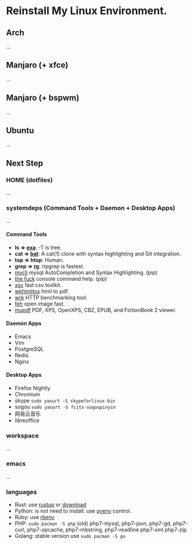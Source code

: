 # Reinstall My Linux Environment.

## Arch
...

## Manjaro (+ xfce)
...

## Manjaro (+ bspwm)
...

## Ubuntu
...

## Next Step
### HOME (dotfiles)
...

### systemdeps (Command Tools + Daemon + Desktop Apps)
...

#### Command Tools
- **ls => [exa](https://github.com/ogham/exa)**: -T is tree.
- **cat => [bat](https://github.com/sharkdp/bat)**: A cat(1) clone with syntax highlighting and Git integration.
- **top => htop**: Human.
- **grep => [rg](https://github.com/BurntSushi/ripgrep)**: ripgrep is fastest.
- [mycli](https://github.com/dbcli/mycli) mysql AutoCompletion and Syntax Highlighting. (pip)
- [the fuck](https://github.com/nvbn/thefuck) console command help. (pip)
- [xsv](https://github.com/BurntSushi/xsv) fast csv toolkit.
- [wkhtmltox](http://wkhtmltopdf.org/) html to pdf.
- [wrk](https://github.com/wg/wrk) HTTP benchmarking tool.
- [feh](https://github.com/derf/feh) open image fast.
- [mupdf](https://mupdf.com/) PDF, XPS, OpenXPS, CBZ, EPUB, and FictionBook 2 viewer.

#### Daemon Apps
- Emacs
- Vim
- PostgreSQL
- Redis
- Nginx

#### Desktop Apps
- Firefox Nightly
- Chromium
- skype ```sudo yaourt -S skypeforlinux-bin```
- sogou ```sudo yaourt -S fcitx-sogoupinyin```
- 网易云音乐
- libreoffice

### workspace
...

### emacs
...

### languages
- Rust: use [rustup](https://github.com/rust-lang-nursery/rustup.rs) or [download](https://www.rust-lang.org/en-US/other-installers.html)
- Python: is not need to install. use [pyenv](https://github.com/pyenv/pyenv) control.
- Ruby: use [rbenv](https://github.com/rbenv/rbenv)
- PHP: ```sudo pacman -S php``` (old) php7-mysql, php7-json, php7-gd, php7-curl, php7-opcache, php7-mbstring, php7-readline php7-xml php7-zip
- Golang: stable version use ```sudo pacman -S go```
